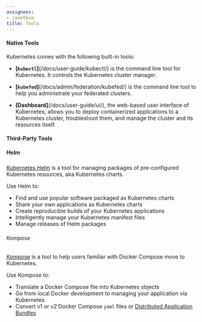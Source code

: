 ```yaml
---
assignees:
- janetkuo
title: Tools
---
```


#### Native Tools

Kubernetes comes with the following built-in tools:

* **[`kubectl`]**(/docs/user-guide/kubectl/) is the command line tool for Kubernetes. It controls the Kubernetes cluster manager.

* **[`kubefed`]**(/docs/admin/federation/kubefed/) is the command line tool
to help you administrate your federated clusters.


* **[Dashboard]**(/docs/user-guide/ui/), the web-based user interface of Kubernetes, allows you to deploy containerized applications to a Kubernetes cluster, troubleshoot them, and manage the cluster and its resources itself. 

#### Third-Party Tools

##### Helm

[Kubernetes Helm](https://github.com/kubernetes/helm) is a tool for managing packages of pre-configured
Kubernetes resources, aka Kubernetes charts.

Use Helm to: 

* Find and use popular software packaged as Kubernetes charts
* Share your own applications as Kubernetes charts
* Create reproducible builds of your Kubernetes applications
* Intelligently manage your Kubernetes manifest files
* Manage releases of Helm packages

###### Kompose 

[Kompose](https://github.com/kubernetes-incubator/kompose) is a tool to help users familiar with Docker Compose
move to Kubernetes. 

Use Kompose to:

* Translate a Docker Compose file into Kubernetes objects
* Go from local Docker development to managing your application via Kubernetes
* Convert v1 or v2 Docker Compose `yaml` files or [Distributed Application Bundles](https://docs.docker.com/compose/bundles/)
